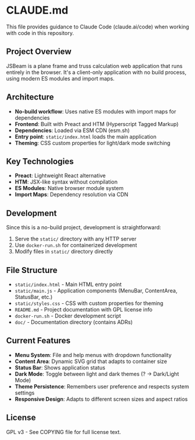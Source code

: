 # CLAUDE.md

This file provides guidance to Claude Code (claude.ai/code) when working with code in this repository.

## Project Overview

JSBeam is a plane frame and truss calculation web application that runs entirely in the browser. It's a client-only application with no build process, using modern ES modules and import maps.

## Architecture

- **No-build workflow**: Uses native ES modules with import maps for dependencies
- **Frontend**: Built with Preact and HTM (Hyperscript Tagged Markup)
- **Dependencies**: Loaded via ESM CDN (esm.sh)
- **Entry point**: `static/index.html` loads the main application
- **Theming**: CSS custom properties for light/dark mode switching

## Key Technologies

- **Preact**: Lightweight React alternative
- **HTM**: JSX-like syntax without compilation
- **ES Modules**: Native browser module system
- **Import Maps**: Dependency resolution via CDN

## Development

Since this is a no-build project, development is straightforward:

1. Serve the `static/` directory with any HTTP server
2. Use `docker-run.sh` for containerized development
3. Modify files in `static/` directory directly

## File Structure

- `static/index.html` - Main HTML entry point
- `static/main.js` - Application components (MenuBar, ContentArea, StatusBar, etc.)
- `static/styles.css` - CSS with custom properties for theming
- `README.md` - Project documentation with GPL license info
- `docker-run.sh` - Docker development script
- `doc/` - Documentation directory (contains ADRs)

## Current Features

- **Menu System**: File and help menus with dropdown functionality
- **Content Area**: Dynamic SVG grid that adapts to container size
- **Status Bar**: Shows application status
- **Dark Mode**: Toggle between light and dark themes (? → Dark/Light Mode)
- **Theme Persistence**: Remembers user preference and respects system settings
- **Responsive Design**: Adapts to different screen sizes and aspect ratios

## License

GPL v3 - See COPYING file for full license text.